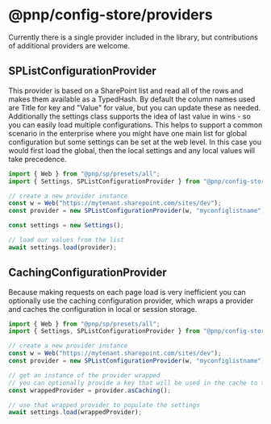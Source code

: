 # @pnp/config-store/providers

Currently there is a single provider included in the library, but contributions of additional providers are welcome.

## SPListConfigurationProvider

This provider is based on a SharePoint list and read all of the rows and makes them available as a TypedHash<string>. By default the column names used are Title for key and "Value" for value, but you can update these as needed. Additionally the settings class supports the idea of last value in wins - so you can easily load multiple configurations. This helps to support a common scenario in the enterprise where you might have one main list for global configuration but some settings can be set at the web level. In this case you would first load the global, then the local settings and any local values will take precedence.

```TypeScript
import { Web } from "@pnp/sp/presets/all";
import { Settings, SPListConfigurationProvider } from "@pnp/config-store";

// create a new provider instance
const w = Web("https://mytenant.sharepoint.com/sites/dev");
const provider = new SPListConfigurationProvider(w, "myconfiglistname");

const settings = new Settings();

// load our values from the list
await settings.load(provider);
```

## CachingConfigurationProvider

Because making requests on each page load is very inefficient you can optionally use the caching configuration provider, which wraps a
provider and caches the configuration in local or session storage.

```TypeScript
import { Web } from "@pnp/sp/presets/all";
import { Settings, SPListConfigurationProvider } from "@pnp/config-store";

// create a new provider instance
const w = Web("https://mytenant.sharepoint.com/sites/dev");
const provider = new SPListConfigurationProvider(w, "myconfiglistname");

// get an instance of the provider wrapped
// you can optionally provide a key that will be used in the cache to the asCaching method
const wrappedProvider = provider.asCaching();

// use that wrapped provider to populate the settings
await settings.load(wrappedProvider);
```

